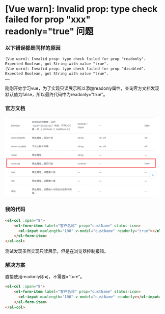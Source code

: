 # [Vue warn\]: Invalid prop: type check failed for prop "xxx" readonly="true" 问题

 

### 以下错误都是同样的原因

```
[Vue warn]: Invalid prop: type check failed for prop "readonly". Expected Boolean, got String with value "true".
[Vue warn]: Invalid prop: type check failed for prop "disabled". Expected Boolean, got String with value "true".
……
```

刚刚开始学习vue，为了实现只读展示所以添加readonly属性，查询官方文档发现默认值为false，所以最终代码中为readonly="true"。

### 官方文档

![clipboard.png](image-201911181127/bVbrvCY.png)

### 我的代码

```html
<el-col :span="8">
    <el-form-item label="客户名称" prop="custName" status-icon>
      <el-input maxlength="100" v-model="custName" readonly="true"></el-input>
    </el-form-item>
</el-col>
```

测试发现虽然实现只读展示，但是在浏览器控制报错。

### 解决方案

直接使用readonly即可，不需要=“ture”。

```html
<el-col :span="8">
    <el-form-item label="客户名称" prop="custName" status-icon>
      <el-input maxlength="100" v-model="custName" readonly></el-input>
    </el-form-item>
</el-col>
```